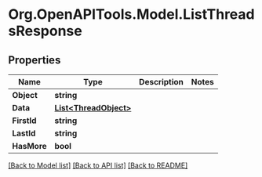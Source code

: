 # Org.OpenAPITools.Model.ListThreadsResponse

## Properties

Name | Type | Description | Notes
------------ | ------------- | ------------- | -------------
**Object** | **string** |  | 
**Data** | [**List&lt;ThreadObject&gt;**](ThreadObject.md) |  | 
**FirstId** | **string** |  | 
**LastId** | **string** |  | 
**HasMore** | **bool** |  | 

[[Back to Model list]](../README.md#documentation-for-models) [[Back to API list]](../README.md#documentation-for-api-endpoints) [[Back to README]](../README.md)

